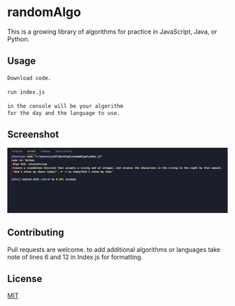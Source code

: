 # randomAlgo

This is a growing library of algorithms for practice in JavaScript, Java, or Python.


## Usage

```
Download code.

run index.js

in the console will be your algorithm
for the day and the language to use.

```
## Screenshot
<p>
    <img src="/assets/randomAlgo.PNG" />
</p>

## Contributing
Pull requests are welcome. to add additional algorithms or languages take note of lines 6 and 12 in Index.js for formatting.

## License
[MIT](https://choosealicense.com/licenses/mit/)
